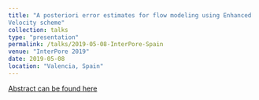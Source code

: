 ```yaml
---
title: "A posteriori error estimates for flow modeling using Enhanced
Velocity scheme"
collection: talks
type: "presentation"
permalink: /talks/2019-05-08-InterPore-Spain
venue: "InterPore 2019"
date: 2019-05-08
location: "Valencia, Spain"
---
```


[Abstract can be found here](https://events.interpore.org/event/12/contributions/1215/contribution.pdf)
